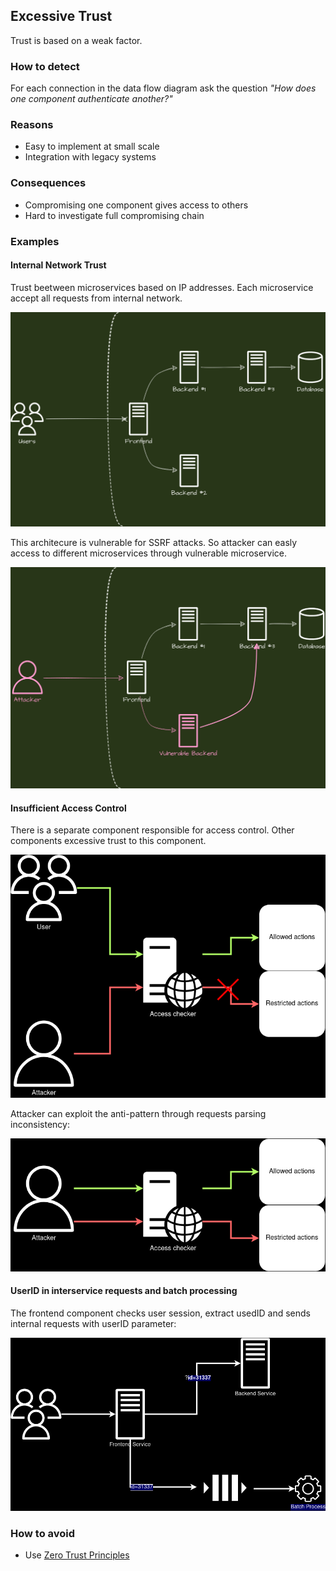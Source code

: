 ## Excessive Trust

Trust is based on a weak factor.

### How to detect

For each connection in the data flow diagram ask the question _"How does one component authenticate another?"_

### Reasons

* Easy to implement at small scale
* Integration with legacy systems

### Consequences

* Compromising one component gives access to others
* Hard to investigate full compromising chain

### Examples

#### Internal Network Trust

Trust beetween microservices based on IP addresses. Each microservice accept all requests from internal network.

![Internal Network Trust](images/excessive_trust_microservice_auth.png)

This architecure is vulnerable for SSRF attacks. So attacker can easly access to different microservices through vulnerable microservice.

![Exploitation of internal network trust](images/excessive_trust_microservice_auth_exploit.png)

#### Insufficient Access Control

There is a separate component responsible for access control. Other components excessive trust to this component.

![Insufficient access control](images/insufficient_access_control.png)

Attacker can exploit the anti-pattern through requests parsing inconsistency:

![Insufficient access control exploitation](images/insufficient_access_control_exploitation.png)

#### UserID in interservice requests and batch processing

The frontend component checks user session, extract usedID and sends internal requests with userID parameter:

![UserID in interservice requests and batch processing](images/user_authentication.png)


### How to avoid

* Use [Zero Trust Principles](https://en.wikipedia.org/wiki/Zero_trust_security_model)